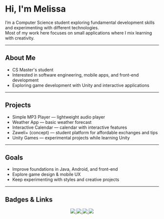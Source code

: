 # Hi, I'm Melissa  

I’m a Computer Science student exploring fundamental development skills and experimenting with different technologies.  
Most of my work here focuses on small applications where I mix learning with creativity.  

---

## About Me
- CS Master's student  
- Interested in software engineering, mobile apps, and front-end development  
- Exploring game development with Unity and interactive applications  

---

## Projects
- Simple MP3 Player — lightweight audio player  
- Weather App — basic weather forecast  
- Interactive Calendar — calendar with interactive features  
- Zaweli+ (concept) — student platform for affordable exchanges and tips  
- Unity Games — experimental projects while learning Unity  

---

## Goals
- Improve foundations in Java, Android, and front-end  
- Explore game design & mobile UX  
- Keep experimenting with styles and creative projects  

---

## Badges & Links  

<p align="center">
  <!-- Google Developer Badge -->
  <a href="https://www.credly.com/users/ton-profil-google" target="_blank">
    <img src="https://img.shields.io/badge/Google%20Certified-4285F4?style=for-the-badge&logo=google&logoColor=white" />
  </a>
  <!-- GitHub -->
  <a href="https://github.com/melbouls" target="_blank">
    <img src="https://img.shields.io/badge/GitHub-181717?style=for-the-badge&logo=github&logoColor=white" />
  </a>
  <!-- LinkedIn -->
  <a href="https://www.linkedin.com/in/tonlinkedin/" target="_blank">
    <img src="https://img.shields.io/badge/LinkedIn-0077B5?style=for-the-badge&logo=linkedin&logoColor=white" />
  </a>
  <!-- Gmail -->
  <a href="mailto:tonmail@gmail.com">
    <img src="https://img.shields.io/badge/Email-D14836?style=for-the-badge&logo=gmail&logoColor=white" />
  </a>
</p>
